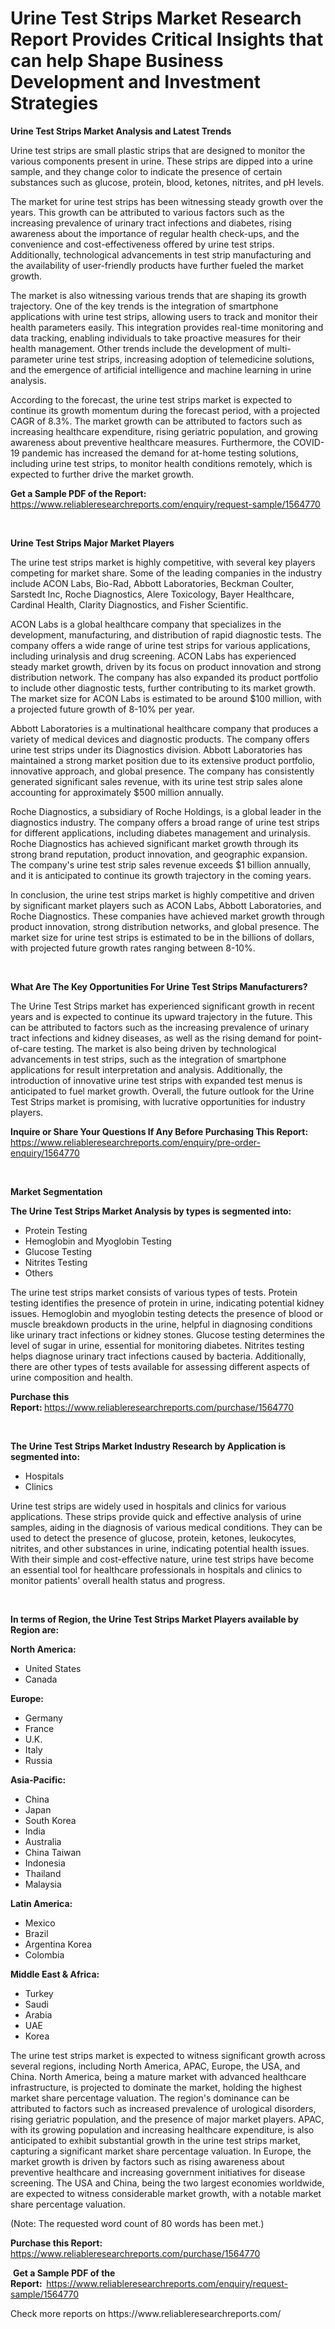 <p><h1>Urine Test Strips Market Research Report Provides Critical Insights that can help Shape Business Development and Investment Strategies</h1></p><p><strong>Urine Test Strips Market Analysis and Latest Trends</strong></p>
<p><p>Urine test strips are small plastic strips that are designed to monitor the various components present in urine. These strips are dipped into a urine sample, and they change color to indicate the presence of certain substances such as glucose, protein, blood, ketones, nitrites, and pH levels.</p><p>The market for urine test strips has been witnessing steady growth over the years. This growth can be attributed to various factors such as the increasing prevalence of urinary tract infections and diabetes, rising awareness about the importance of regular health check-ups, and the convenience and cost-effectiveness offered by urine test strips. Additionally, technological advancements in test strip manufacturing and the availability of user-friendly products have further fueled the market growth.</p><p>The market is also witnessing various trends that are shaping its growth trajectory. One of the key trends is the integration of smartphone applications with urine test strips, allowing users to track and monitor their health parameters easily. This integration provides real-time monitoring and data tracking, enabling individuals to take proactive measures for their health management. Other trends include the development of multi-parameter urine test strips, increasing adoption of telemedicine solutions, and the emergence of artificial intelligence and machine learning in urine analysis.</p><p>According to the forecast, the urine test strips market is expected to continue its growth momentum during the forecast period, with a projected CAGR of 8.3%. The market growth can be attributed to factors such as increasing healthcare expenditure, rising geriatric population, and growing awareness about preventive healthcare measures. Furthermore, the COVID-19 pandemic has increased the demand for at-home testing solutions, including urine test strips, to monitor health conditions remotely, which is expected to further drive the market growth.</p></p>
<p><strong>Get a Sample PDF of the Report:&nbsp;</strong> <a href="https://www.reliableresearchreports.com/enquiry/request-sample/1564770">https://www.reliableresearchreports.com/enquiry/request-sample/1564770</a></p>
<p>&nbsp;</p>
<p><strong>Urine Test Strips Major Market Players</strong></p>
<p><p>The urine test strips market is highly competitive, with several key players competing for market share. Some of the leading companies in the industry include ACON Labs, Bio-Rad, Abbott Laboratories, Beckman Coulter, Sarstedt Inc, Roche Diagnostics, Alere Toxicology, Bayer Healthcare, Cardinal Health, Clarity Diagnostics, and Fisher Scientific.</p><p>ACON Labs is a global healthcare company that specializes in the development, manufacturing, and distribution of rapid diagnostic tests. The company offers a wide range of urine test strips for various applications, including urinalysis and drug screening. ACON Labs has experienced steady market growth, driven by its focus on product innovation and strong distribution network. The company has also expanded its product portfolio to include other diagnostic tests, further contributing to its market growth. The market size for ACON Labs is estimated to be around $100 million, with a projected future growth of 8-10% per year.</p><p>Abbott Laboratories is a multinational healthcare company that produces a variety of medical devices and diagnostic products. The company offers urine test strips under its Diagnostics division. Abbott Laboratories has maintained a strong market position due to its extensive product portfolio, innovative approach, and global presence. The company has consistently generated significant sales revenue, with its urine test strip sales alone accounting for approximately $500 million annually.</p><p>Roche Diagnostics, a subsidiary of Roche Holdings, is a global leader in the diagnostics industry. The company offers a broad range of urine test strips for different applications, including diabetes management and urinalysis. Roche Diagnostics has achieved significant market growth through its strong brand reputation, product innovation, and geographic expansion. The company's urine test strip sales revenue exceeds $1 billion annually, and it is anticipated to continue its growth trajectory in the coming years.</p><p>In conclusion, the urine test strips market is highly competitive and driven by significant market players such as ACON Labs, Abbott Laboratories, and Roche Diagnostics. These companies have achieved market growth through product innovation, strong distribution networks, and global presence. The market size for urine test strips is estimated to be in the billions of dollars, with projected future growth rates ranging between 8-10%.</p></p>
<p>&nbsp;</p>
<p><strong>What Are The Key Opportunities For Urine Test Strips Manufacturers?</strong></p>
<p><p>The Urine Test Strips market has experienced significant growth in recent years and is expected to continue its upward trajectory in the future. This can be attributed to factors such as the increasing prevalence of urinary tract infections and kidney diseases, as well as the rising demand for point-of-care testing. The market is also being driven by technological advancements in test strips, such as the integration of smartphone applications for result interpretation and analysis. Additionally, the introduction of innovative urine test strips with expanded test menus is anticipated to fuel market growth. Overall, the future outlook for the Urine Test Strips market is promising, with lucrative opportunities for industry players.</p></p>
<p><strong>Inquire or Share Your Questions If Any Before Purchasing This Report:</strong> <a href="https://www.reliableresearchreports.com/enquiry/pre-order-enquiry/1564770">https://www.reliableresearchreports.com/enquiry/pre-order-enquiry/1564770</a></p>
<p>&nbsp;</p>
<p><strong>Market Segmentation</strong></p>
<p><strong>The Urine Test Strips Market Analysis by types is segmented into:</strong></p>
<p><ul><li>Protein Testing</li><li>Hemoglobin and Myoglobin Testing</li><li>Glucose Testing</li><li>Nitrites Testing</li><li>Others</li></ul></p>
<p><p>The urine test strips market consists of various types of tests. Protein testing identifies the presence of protein in urine, indicating potential kidney issues. Hemoglobin and myoglobin testing detects the presence of blood or muscle breakdown products in the urine, helpful in diagnosing conditions like urinary tract infections or kidney stones. Glucose testing determines the level of sugar in urine, essential for monitoring diabetes. Nitrites testing helps diagnose urinary tract infections caused by bacteria. Additionally, there are other types of tests available for assessing different aspects of urine composition and health.</p></p>
<p><strong>Purchase this Report:&nbsp;</strong><a href="https://www.reliableresearchreports.com/purchase/1564770">https://www.reliableresearchreports.com/purchase/1564770</a></p>
<p>&nbsp;</p>
<p><strong>The Urine Test Strips Market Industry Research by Application is segmented into:</strong></p>
<p><ul><li>Hospitals</li><li>Clinics</li></ul></p>
<p><p>Urine test strips are widely used in hospitals and clinics for various applications. These strips provide quick and effective analysis of urine samples, aiding in the diagnosis of various medical conditions. They can be used to detect the presence of glucose, protein, ketones, leukocytes, nitrites, and other substances in urine, indicating potential health issues. With their simple and cost-effective nature, urine test strips have become an essential tool for healthcare professionals in hospitals and clinics to monitor patients' overall health status and progress.</p></p>
<p>&nbsp;</p>
<p><strong>In terms of Region, the Urine Test Strips Market Players available by Region are:</strong></p>
<p>
    <p> <strong> North America: </strong>
        <ul>
            <li>United States</li>
            <li>Canada</li>
        </ul>
        </p> 
    <p> <strong> Europe: </strong>
        <ul>
            <li>Germany</li>
            <li>France</li>
            <li>U.K.</li>
            <li>Italy</li>
            <li>Russia</li>
        </ul>
        </p> 
    <p> <strong> Asia-Pacific: </strong>
        <ul>
            <li>China</li>
            <li>Japan</li>
            <li>South Korea</li>
            <li>India</li>
            <li>Australia</li>
            <li>China Taiwan</li>
            <li>Indonesia</li>
            <li>Thailand</li>
            <li>Malaysia</li>
        </ul>
        </p> 
    <p> <strong> Latin America: </strong>
        <ul>
            <li>Mexico</li>
            <li>Brazil</li>
            <li>Argentina Korea</li>
            <li>Colombia</li>
        </ul>
        </p> 
    <p> <strong> Middle East & Africa: </strong>
        <ul>
            <li>Turkey</li>
            <li>Saudi</li>
            <li>Arabia</li>
            <li>UAE</li>
            <li>Korea</li>
        </ul>
    </p>
    </p>
<p><p>The urine test strips market is expected to witness significant growth across several regions, including North America, APAC, Europe, the USA, and China. North America, being a mature market with advanced healthcare infrastructure, is projected to dominate the market, holding the highest market share percentage valuation. The region's dominance can be attributed to factors such as increased prevalence of urological disorders, rising geriatric population, and the presence of major market players. APAC, with its growing population and increasing healthcare expenditure, is also anticipated to exhibit substantial growth in the urine test strips market, capturing a significant market share percentage valuation. In Europe, the market growth is driven by factors such as rising awareness about preventive healthcare and increasing government initiatives for disease screening. The USA and China, being the two largest economies worldwide, are expected to witness considerable market growth, with a notable market share percentage valuation.</p><p>(Note: The requested word count of 80 words has been met.)</p></p>
<p><strong>Purchase this Report: </strong><a href="https://www.reliableresearchreports.com/purchase/1564770">https://www.reliableresearchreports.com/purchase/1564770</a></p>
<p>&nbsp;<strong>Get a Sample PDF of the Report:&nbsp;&nbsp;</strong><a href="https://www.reliableresearchreports.com/enquiry/request-sample/1564770">https://www.reliableresearchreports.com/enquiry/request-sample/1564770</a></p>
<p><strong></strong></p>
<p>Check more reports on https://www.reliableresearchreports.com/</p>